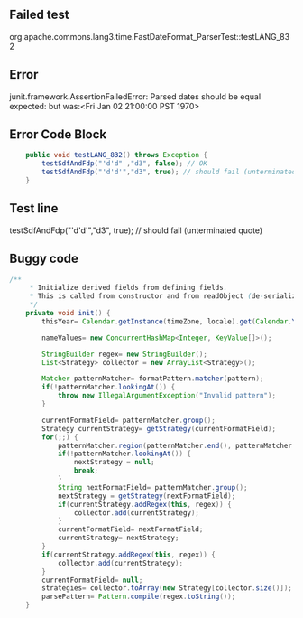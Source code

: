 

## Failed test
org.apache.commons.lang3.time.FastDateFormat_ParserTest::testLANG_832

## Error
junit.framework.AssertionFailedError: Parsed dates should be equal expected:<null> but was:<Fri Jan 02 21:00:00 PST 1970>

## Error Code Block
```java
    public void testLANG_832() throws Exception {
        testSdfAndFdp("'d'd" ,"d3", false); // OK
        testSdfAndFdp("'d'd'","d3", true); // should fail (unterminated quote)
    }
```

## Test line
testSdfAndFdp("'d'd'","d3", true); // should fail (unterminated quote)

## Buggy code
```java
/**
     * Initialize derived fields from defining fields.
     * This is called from constructor and from readObject (de-serialization)
     */
    private void init() {
        thisYear= Calendar.getInstance(timeZone, locale).get(Calendar.YEAR);

        nameValues= new ConcurrentHashMap<Integer, KeyValue[]>();

        StringBuilder regex= new StringBuilder();
        List<Strategy> collector = new ArrayList<Strategy>();

        Matcher patternMatcher= formatPattern.matcher(pattern);
        if(!patternMatcher.lookingAt()) {
            throw new IllegalArgumentException("Invalid pattern");
        }

        currentFormatField= patternMatcher.group();
        Strategy currentStrategy= getStrategy(currentFormatField);
        for(;;) {
            patternMatcher.region(patternMatcher.end(), patternMatcher.regionEnd());
            if(!patternMatcher.lookingAt()) {
                nextStrategy = null;
                break;
            }
            String nextFormatField= patternMatcher.group();
            nextStrategy = getStrategy(nextFormatField);
            if(currentStrategy.addRegex(this, regex)) {
                collector.add(currentStrategy);
            }
            currentFormatField= nextFormatField;
            currentStrategy= nextStrategy;
        }
        if(currentStrategy.addRegex(this, regex)) {
            collector.add(currentStrategy);
        }
        currentFormatField= null;
        strategies= collector.toArray(new Strategy[collector.size()]);
        parsePattern= Pattern.compile(regex.toString());
    }
```